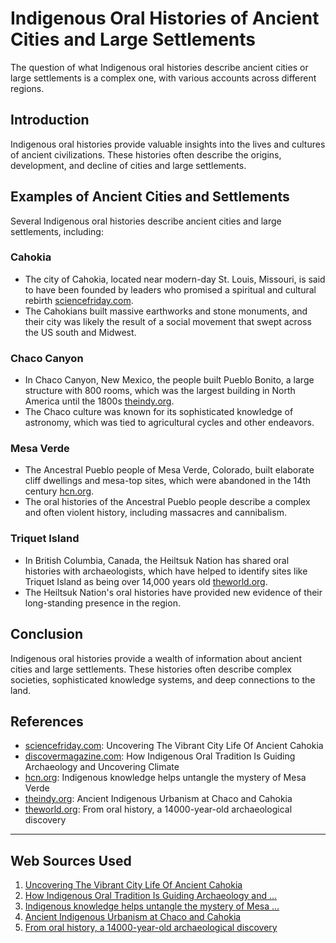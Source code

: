 # Indigenous Oral Histories of Ancient Cities and Large Settlements
The question of what Indigenous oral histories describe ancient cities or large settlements is a complex one, with various accounts across different regions.

## Introduction

Indigenous oral histories provide valuable insights into the lives and cultures of ancient civilizations. These histories often describe the origins, development, and decline of cities and large settlements.

## Examples of Ancient Cities and Settlements

Several Indigenous oral histories describe ancient cities and large settlements, including:

### Cahokia

* The city of Cahokia, located near modern-day St. Louis, Missouri, is said to have been founded by leaders who promised a spiritual and cultural rebirth [sciencefriday.com](https://www.sciencefriday.com/articles/cahokia-native-american-city/).
* The Cahokians built massive earthworks and stone monuments, and their city was likely the result of a social movement that swept across the US south and Midwest.

### Chaco Canyon

* In Chaco Canyon, New Mexico, the people built Pueblo Bonito, a large structure with 800 rooms, which was the largest building in North America until the 1800s [theindy.org](https://www.theindy.org/article/809).
* The Chaco culture was known for its sophisticated knowledge of astronomy, which was tied to agricultural cycles and other endeavors.

### Mesa Verde

* The Ancestral Pueblo people of Mesa Verde, Colorado, built elaborate cliff dwellings and mesa-top sites, which were abandoned in the 14th century [hcn.org](https://www.hcn.org/issues/49-17/features-archaeology-indigenous-knowledge-untangles-the-mystery-of-mesa-verde/).
* The oral histories of the Ancestral Pueblo people describe a complex and often violent history, including massacres and cannibalism.

### Triquet Island

* In British Columbia, Canada, the Heiltsuk Nation has shared oral histories with archaeologists, which have helped to identify sites like Triquet Island as being over 14,000 years old [theworld.org](https://theworld.org/stories/2017/04/21/oral-history-14000-year-old-archaeological-discovery).
* The Heiltsuk Nation's oral histories have provided new evidence of their long-standing presence in the region.

## Conclusion

Indigenous oral histories provide a wealth of information about ancient cities and large settlements. These histories often describe complex societies, sophisticated knowledge systems, and deep connections to the land.

## References

* [sciencefriday.com](https://www.sciencefriday.com/articles/cahokia-native-american-city/): Uncovering The Vibrant City Life Of Ancient Cahokia
* [discovermagazine.com](https://www.discovermagazine.com/planet-earth/how-indigenous-oral-tradition-is-guiding-archaeology-and-uncovering-climate): How Indigenous Oral Tradition Is Guiding Archaeology and Uncovering Climate
* [hcn.org](https://www.hcn.org/issues/49-17/features-archaeology-indigenous-knowledge-untangles-the-mystery-of-mesa-verde/): Indigenous knowledge helps untangle the mystery of Mesa Verde
* [theindy.org](https://www.theindy.org/article/809): Ancient Indigenous Urbanism at Chaco and Cahokia
* [theworld.org](https://theworld.org/stories/2017/04/21/oral-history-14000-year-old-archaeological-discovery): From oral history, a 14000-year-old archaeological discovery

---
## Web Sources Used

1. [Uncovering The Vibrant City Life Of Ancient Cahokia](https://www.sciencefriday.com/articles/cahokia-native-american-city/)
2. [How Indigenous Oral Tradition Is Guiding Archaeology and ...](https://www.discovermagazine.com/planet-earth/how-indigenous-oral-tradition-is-guiding-archaeology-and-uncovering-climate)
3. [Indigenous knowledge helps untangle the mystery of Mesa ...](https://www.hcn.org/issues/49-17/features-archaeology-indigenous-knowledge-untangles-the-mystery-of-mesa-verde/)
4. [Ancient Indigenous Urbanism at Chaco and Cahokia](https://www.theindy.org/article/809)
5. [From oral history, a 14000-year-old archaeological discovery](https://theworld.org/stories/2017/04/21/oral-history-14000-year-old-archaeological-discovery)
